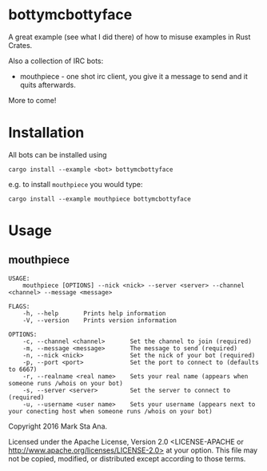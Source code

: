 # bottymcbottyface

A great example (see what I did there) of how to misuse examples in Rust Crates.

Also a collection of IRC bots:

- mouthpiece - one shot irc client, you give it a message to send and it quits afterwards.

More to come!

# Installation

All bots can be installed using

```
cargo install --example <bot> bottymcbottyface
```

e.g. to install `mouthpiece` you would type:

```
cargo install --example mouthpiece bottymcbottyface
```

# Usage

## mouthpiece

```
USAGE:
    mouthpiece [OPTIONS] --nick <nick> --server <server> --channel <channel> --message <message>

FLAGS:
    -h, --help       Prints help information
    -V, --version    Prints version information

OPTIONS:
    -c, --channel <channel>       Set the channel to join (required)
    -m, --message <message>       The message to send (required)
    -n, --nick <nick>             Set the nick of your bot (required)
    -p, --port <port>             Set the port to connect to (defaults to 6667)
    -r, --realname <real name>    Sets your real name (appears when someone runs /whois on your bot)
    -s, --server <server>         Set the server to connect to (required)
    -u, --username <user name>    Sets your username (appears next to your conecting host when someone runs /whois on your bot)
```

Copyright 2016 Mark Sta Ana.

Licensed under the Apache License, Version 2.0 <LICENSE-APACHE or
http://www.apache.org/licenses/LICENSE-2.0> at your option. This file may not
be copied, modified, or distributed except according to those terms.
